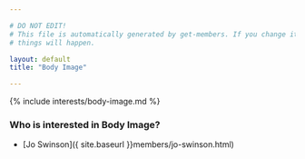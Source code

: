 ```yaml
---

# DO NOT EDIT!
# This file is automatically generated by get-members. If you change it, bad
# things will happen.

layout: default
title: "Body Image"

---
```


{% include interests/body-image.md %}

### Who is interested in Body Image?


* [Jo Swinson]({ site.baseurl }}members/jo-swinson.html)
